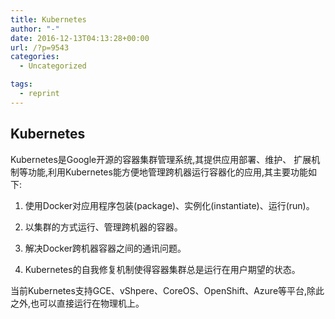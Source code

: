 ```yaml
---
title: Kubernetes
author: "-"
date: 2016-12-13T04:13:28+00:00
url: /?p=9543
categories:
  - Uncategorized

tags:
  - reprint
---
```

## Kubernetes
Kubernetes是Google开源的容器集群管理系统,其提供应用部署、维护、 扩展机制等功能,利用Kubernetes能方便地管理跨机器运行容器化的应用,其主要功能如下: 
  
1) 使用Docker对应用程序包装(package)、实例化(instantiate)、运行(run)。

2) 以集群的方式运行、管理跨机器的容器。

3) 解决Docker跨机器容器之间的通讯问题。

4) Kubernetes的自我修复机制使得容器集群总是运行在用户期望的状态。

当前Kubernetes支持GCE、vShpere、CoreOS、OpenShift、Azure等平台,除此之外,也可以直接运行在物理机上。
